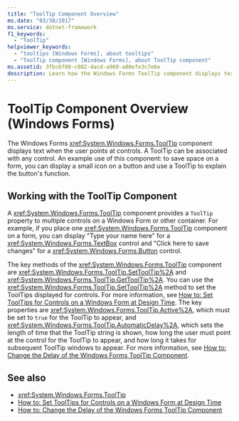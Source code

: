 ```yaml
---
title: "ToolTip Component Overview"
ms.date: "03/30/2017"
ms.service: dotnet-framework
f1_keywords:
  - "ToolTip"
helpviewer_keywords:
  - "tooltips [Windows Forms], about tooltips"
  - "ToolTip component [Windows Forms], about ToolTip component"
ms.assetid: 3fbc6f08-c882-4acd-a960-a08efe3c7e6e
description: Learn how the Windows Forms ToolTip component displays text when the user points at controls to give a brief overview or explanation.
---
```

# ToolTip Component Overview (Windows Forms)

The Windows Forms <xref:System.Windows.Forms.ToolTip> component displays text when the user points at controls. A ToolTip can be associated with any control. An example use of this component: to save space on a form, you can display a small icon on a button and use a ToolTip to explain the button's function.

## Working with the ToolTip Component

A <xref:System.Windows.Forms.ToolTip> component provides a `ToolTip` property to multiple controls on a Windows Form or other container. For example, if you place one <xref:System.Windows.Forms.ToolTip> component on a form, you can display "Type your name here" for a <xref:System.Windows.Forms.TextBox> control and "Click here to save changes" for a <xref:System.Windows.Forms.Button> control.

The key methods of the <xref:System.Windows.Forms.ToolTip> component are <xref:System.Windows.Forms.ToolTip.SetToolTip%2A> and <xref:System.Windows.Forms.ToolTip.GetToolTip%2A>. You can use the <xref:System.Windows.Forms.ToolTip.SetToolTip%2A> method to set the ToolTips displayed for controls. For more information, see [How to: Set ToolTips for Controls on a Windows Form at Design Time](how-to-set-tooltips-for-controls-on-a-windows-form-at-design-time.md). The key properties are <xref:System.Windows.Forms.ToolTip.Active%2A>, which must be set to `true` for the ToolTip to appear, and <xref:System.Windows.Forms.ToolTip.AutomaticDelay%2A>, which sets the length of time that the ToolTip string is shown, how long the user must point at the control for the ToolTip to appear, and how long it takes for subsequent ToolTip windows to appear. For more information, see [How to: Change the Delay of the Windows Forms ToolTip Component](how-to-change-the-delay-of-the-windows-forms-tooltip-component.md).

## See also

- <xref:System.Windows.Forms.ToolTip>
- [How to: Set ToolTips for Controls on a Windows Form at Design Time](how-to-set-tooltips-for-controls-on-a-windows-form-at-design-time.md)
- [How to: Change the Delay of the Windows Forms ToolTip Component](how-to-change-the-delay-of-the-windows-forms-tooltip-component.md)
